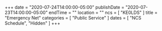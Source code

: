 +++
date = "2020-07-24T14:00:00-05:00"
publishDate = "2020-07-23T14:00:00-05:00"
endTime = ""
location = ""
ncs = [ "KE0LDS" ]
title = "Emergency Net"
categories = [ "Public Service" ]
dates = [ "NCS Schedule", "Hidden" ]
+++
